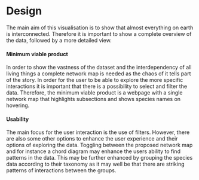 # Design
The main aim of this visualisation is to show that almost everything on earth is interconnected. Therefore it is important to show a complete overview of the data, followed by a more detailed view.

#### Minimum viable product
In order to show the vastness of the dataset and the interdependency of all living things a complete network map is needed as the chaos of it tells part of the story. In order for the user to be able to explore the more specific interactions it is important that there is a possibility to select and filter the data. Therefore, the minimum viable product is a webpage with a single network map that highlights subsections and shows species names on hovering.

#### Usability
The main focus for the user interaction is the use of filters. However, there are also some other options to enhance the user experience and their options of exploring the data.
Toggling between the proposed network map and for instance a chord diagram may enhance the users ability to find patterns in the data. This may be further enhanced by grouping the species data according to their taxonomy as it may well be that there are striking patterns of interactions between the groups.

